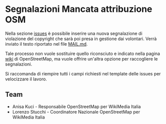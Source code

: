 # Segnalazioni Mancata attribuzione OSM

Nella sezione [issues](https://github.com/osmItalia/Segnalazioni-Mancata-attribuzione-OSM/issues) è possibile inserire una nuova segnalazione di violazione del copyright che sarà poi presa in gestione dai volontari. Verrà inviato il testo riportato nel file [MAIL.md](MAIL.md).

Tale processo non vuole sostituire quello riconsciuto e indicato nella pagina [wiki](https://wiki.openstreetmap.org/wiki/Lacking_proper_attribution) di OpenStreetMap, ma vuole offrire un'altra opzione per raccogliere le segnalazioni.

Si raccomanda di riempire tutti i campi richiesti nel template delle issues per velocizzare il lavoro.

## Team
- Anisa Kuci - Responsabile OpenStreetMap per WikiMedia Italia
- Lorenzo Stucchi - Coordinatore Nazionale OpenStreetMap per WikiMedia Italia
